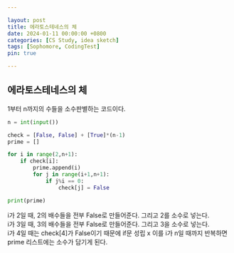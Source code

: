 ```yaml
---

layout: post
title: 에라토스테네스의 체
date: 2024-01-11 00:00:00 +0800
categories: [CS Study, idea sketch]
tags: [Sophomore, CodingTest]
pin: true

---
```


## 에라토스테네스의 체

1부터 n까지의 수들을 소수판별하는 코드이다. 

```python
n = int(input())

check = [False, False] + [True]*(n-1) 
prime = []

for i in range(2,n+1):
    if check[i]:
        prime.append(i)
        for j in range(i+1,n+1):
            if j%i == 0:
                check[j] = False

print(prime)
```

i가 2일 때, 2의 배수들을 전부 False로 만들어준다. 그리고 2를 소수로 넣는다.  
i가 3일 때, 3의 배수들을 전부 False로 만들어준다. 그리고 3을 소수로 넣는다.  
i가 4일 때는 check[4]가 False이기 때문에 if문 성립 x
이를 i가 n일 때까지 반복하면 prime 리스트에는 소수가 담기게 된다.
